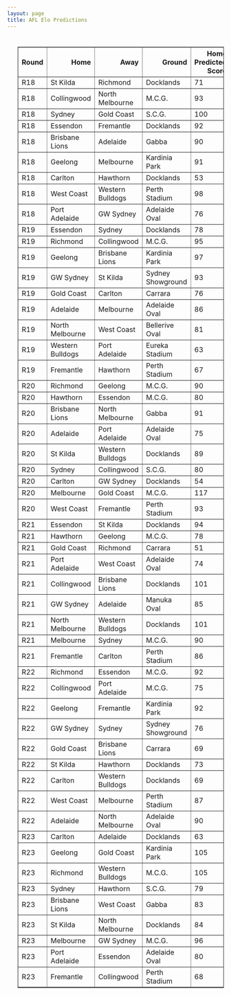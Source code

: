 ```yaml
---
layout: page
title: AFL Elo Predictions
---
```

<ul class="predictions">
<div class="blurb">
  <h1></h1>
  <p>
      <table border="1" class="dataframe">   <thead>     <tr style="text-align: right;">       <th>Round</th>       <th>Home</th>       <th>Away</th>       <th>Ground</th>       <th>Home Predicted Score</th>       <th>Away Predicted Score</th>       <th>Predicted Margin</th>     </tr>   </thead>   <tbody>     <tr>       <td>R18</td>       <td>St Kilda</td>       <td>Richmond</td>       <td>Docklands</td>       <td>71</td>       <td>101</td>       <td>-31</td>     </tr>     <tr>       <td>R18</td>       <td>Collingwood</td>       <td>North Melbourne</td>       <td>M.C.G.</td>       <td>93</td>       <td>91</td>       <td>2</td>     </tr>     <tr>       <td>R18</td>       <td>Sydney</td>       <td>Gold Coast</td>       <td>S.C.G.</td>       <td>100</td>       <td>47</td>       <td>53</td>     </tr>     <tr>       <td>R18</td>       <td>Essendon</td>       <td>Fremantle</td>       <td>Docklands</td>       <td>92</td>       <td>73</td>       <td>18</td>     </tr>     <tr>       <td>R18</td>       <td>Brisbane Lions</td>       <td>Adelaide</td>       <td>Gabba</td>       <td>90</td>       <td>91</td>       <td>-1</td>     </tr>     <tr>       <td>R18</td>       <td>Geelong</td>       <td>Melbourne</td>       <td>Kardinia Park</td>       <td>91</td>       <td>80</td>       <td>11</td>     </tr>     <tr>       <td>R18</td>       <td>Carlton</td>       <td>Hawthorn</td>       <td>Docklands</td>       <td>53</td>       <td>102</td>       <td>-48</td>     </tr>     <tr>       <td>R18</td>       <td>West Coast</td>       <td>Western Bulldogs</td>       <td>Perth Stadium</td>       <td>98</td>       <td>66</td>       <td>32</td>     </tr>     <tr>       <td>R18</td>       <td>Port Adelaide</td>       <td>GW Sydney</td>       <td>Adelaide Oval</td>       <td>76</td>       <td>71</td>       <td>5</td>     </tr>     <tr>       <td>R19</td>       <td>Essendon</td>       <td>Sydney</td>       <td>Docklands</td>       <td>78</td>       <td>93</td>       <td>-15</td>     </tr>     <tr>       <td>R19</td>       <td>Richmond</td>       <td>Collingwood</td>       <td>M.C.G.</td>       <td>95</td>       <td>70</td>       <td>24</td>     </tr>     <tr>       <td>R19</td>       <td>Geelong</td>       <td>Brisbane Lions</td>       <td>Kardinia Park</td>       <td>97</td>       <td>71</td>       <td>26</td>     </tr>     <tr>       <td>R19</td>       <td>GW Sydney</td>       <td>St Kilda</td>       <td>Sydney Showground</td>       <td>93</td>       <td>72</td>       <td>22</td>     </tr>     <tr>       <td>R19</td>       <td>Gold Coast</td>       <td>Carlton</td>       <td>Carrara</td>       <td>76</td>       <td>78</td>       <td>-2</td>     </tr>     <tr>       <td>R19</td>       <td>Adelaide</td>       <td>Melbourne</td>       <td>Adelaide Oval</td>       <td>86</td>       <td>97</td>       <td>-10</td>     </tr>     <tr>       <td>R19</td>       <td>North Melbourne</td>       <td>West Coast</td>       <td>Bellerive Oval</td>       <td>81</td>       <td>91</td>       <td>-10</td>     </tr>     <tr>       <td>R19</td>       <td>Western Bulldogs</td>       <td>Port Adelaide</td>       <td>Eureka Stadium</td>       <td>63</td>       <td>89</td>       <td>-26</td>     </tr>     <tr>       <td>R19</td>       <td>Fremantle</td>       <td>Hawthorn</td>       <td>Perth Stadium</td>       <td>67</td>       <td>85</td>       <td>-18</td>     </tr>     <tr>       <td>R20</td>       <td>Richmond</td>       <td>Geelong</td>       <td>M.C.G.</td>       <td>90</td>       <td>66</td>       <td>23</td>     </tr>     <tr>       <td>R20</td>       <td>Hawthorn</td>       <td>Essendon</td>       <td>M.C.G.</td>       <td>80</td>       <td>71</td>       <td>9</td>     </tr>     <tr>       <td>R20</td>       <td>Brisbane Lions</td>       <td>North Melbourne</td>       <td>Gabba</td>       <td>91</td>       <td>94</td>       <td>-3</td>     </tr>     <tr>       <td>R20</td>       <td>Adelaide</td>       <td>Port Adelaide</td>       <td>Adelaide Oval</td>       <td>75</td>       <td>81</td>       <td>-6</td>     </tr>     <tr>       <td>R20</td>       <td>St Kilda</td>       <td>Western Bulldogs</td>       <td>Docklands</td>       <td>89</td>       <td>82</td>       <td>7</td>     </tr>     <tr>       <td>R20</td>       <td>Sydney</td>       <td>Collingwood</td>       <td>S.C.G.</td>       <td>80</td>       <td>74</td>       <td>6</td>     </tr>     <tr>       <td>R20</td>       <td>Carlton</td>       <td>GW Sydney</td>       <td>Docklands</td>       <td>54</td>       <td>103</td>       <td>-49</td>     </tr>     <tr>       <td>R20</td>       <td>Melbourne</td>       <td>Gold Coast</td>       <td>M.C.G.</td>       <td>117</td>       <td>63</td>       <td>54</td>     </tr>     <tr>       <td>R20</td>       <td>West Coast</td>       <td>Fremantle</td>       <td>Perth Stadium</td>       <td>93</td>       <td>64</td>       <td>29</td>     </tr>     <tr>       <td>R21</td>       <td>Essendon</td>       <td>St Kilda</td>       <td>Docklands</td>       <td>94</td>       <td>81</td>       <td>13</td>     </tr>     <tr>       <td>R21</td>       <td>Hawthorn</td>       <td>Geelong</td>       <td>M.C.G.</td>       <td>78</td>       <td>76</td>       <td>2</td>     </tr>     <tr>       <td>R21</td>       <td>Gold Coast</td>       <td>Richmond</td>       <td>Carrara</td>       <td>51</td>       <td>104</td>       <td>-54</td>     </tr>     <tr>       <td>R21</td>       <td>Port Adelaide</td>       <td>West Coast</td>       <td>Adelaide Oval</td>       <td>74</td>       <td>76</td>       <td>-1</td>     </tr>     <tr>       <td>R21</td>       <td>Collingwood</td>       <td>Brisbane Lions</td>       <td>Docklands</td>       <td>101</td>       <td>82</td>       <td>19</td>     </tr>     <tr>       <td>R21</td>       <td>GW Sydney</td>       <td>Adelaide</td>       <td>Manuka Oval</td>       <td>85</td>       <td>80</td>       <td>5</td>     </tr>     <tr>       <td>R21</td>       <td>North Melbourne</td>       <td>Western Bulldogs</td>       <td>Docklands</td>       <td>101</td>       <td>80</td>       <td>21</td>     </tr>     <tr>       <td>R21</td>       <td>Melbourne</td>       <td>Sydney</td>       <td>M.C.G.</td>       <td>90</td>       <td>77</td>       <td>13</td>     </tr>     <tr>       <td>R21</td>       <td>Fremantle</td>       <td>Carlton</td>       <td>Perth Stadium</td>       <td>86</td>       <td>67</td>       <td>19</td>     </tr>     <tr>       <td>R22</td>       <td>Richmond</td>       <td>Essendon</td>       <td>M.C.G.</td>       <td>92</td>       <td>62</td>       <td>30</td>     </tr>     <tr>       <td>R22</td>       <td>Collingwood</td>       <td>Port Adelaide</td>       <td>M.C.G.</td>       <td>75</td>       <td>78</td>       <td>-3</td>     </tr>     <tr>       <td>R22</td>       <td>Geelong</td>       <td>Fremantle</td>       <td>Kardinia Park</td>       <td>92</td>       <td>56</td>       <td>36</td>     </tr>     <tr>       <td>R22</td>       <td>GW Sydney</td>       <td>Sydney</td>       <td>Sydney Showground</td>       <td>76</td>       <td>76</td>       <td>0</td>     </tr>     <tr>       <td>R22</td>       <td>Gold Coast</td>       <td>Brisbane Lions</td>       <td>Carrara</td>       <td>69</td>       <td>99</td>       <td>-30</td>     </tr>     <tr>       <td>R22</td>       <td>St Kilda</td>       <td>Hawthorn</td>       <td>Docklands</td>       <td>73</td>       <td>92</td>       <td>-19</td>     </tr>     <tr>       <td>R22</td>       <td>Carlton</td>       <td>Western Bulldogs</td>       <td>Docklands</td>       <td>69</td>       <td>92</td>       <td>-23</td>     </tr>     <tr>       <td>R22</td>       <td>West Coast</td>       <td>Melbourne</td>       <td>Perth Stadium</td>       <td>87</td>       <td>90</td>       <td>-3</td>     </tr>     <tr>       <td>R22</td>       <td>Adelaide</td>       <td>North Melbourne</td>       <td>Adelaide Oval</td>       <td>90</td>       <td>87</td>       <td>2</td>     </tr>     <tr>       <td>R23</td>       <td>Carlton</td>       <td>Adelaide</td>       <td>Docklands</td>       <td>63</td>       <td>106</td>       <td>-44</td>     </tr>     <tr>       <td>R23</td>       <td>Geelong</td>       <td>Gold Coast</td>       <td>Kardinia Park</td>       <td>105</td>       <td>46</td>       <td>60</td>     </tr>     <tr>       <td>R23</td>       <td>Richmond</td>       <td>Western Bulldogs</td>       <td>M.C.G.</td>       <td>105</td>       <td>57</td>       <td>47</td>     </tr>     <tr>       <td>R23</td>       <td>Sydney</td>       <td>Hawthorn</td>       <td>S.C.G.</td>       <td>79</td>       <td>68</td>       <td>11</td>     </tr>     <tr>       <td>R23</td>       <td>Brisbane Lions</td>       <td>West Coast</td>       <td>Gabba</td>       <td>83</td>       <td>96</td>       <td>-13</td>     </tr>     <tr>       <td>R23</td>       <td>St Kilda</td>       <td>North Melbourne</td>       <td>Docklands</td>       <td>84</td>       <td>98</td>       <td>-14</td>     </tr>     <tr>       <td>R23</td>       <td>Melbourne</td>       <td>GW Sydney</td>       <td>M.C.G.</td>       <td>96</td>       <td>87</td>       <td>8</td>     </tr>     <tr>       <td>R23</td>       <td>Port Adelaide</td>       <td>Essendon</td>       <td>Adelaide Oval</td>       <td>80</td>       <td>68</td>       <td>12</td>     </tr>     <tr>       <td>R23</td>       <td>Fremantle</td>       <td>Collingwood</td>       <td>Perth Stadium</td>       <td>68</td>       <td>91</td>       <td>-23</td>     </tr>   </tbody> </table>
</p>
</div><!-- /.blurb -->	
</ul>
